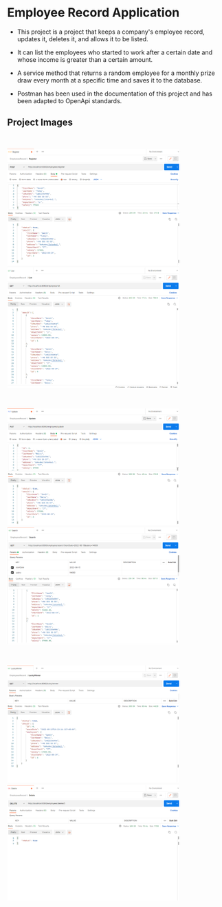 # Employee Record Application

- This project is a project that keeps a company's employee record, updates it, deletes it, and allows it to be listed.

- It can list the employees who started to work after a certain date and whose income is greater than a certain amount.

- A service method that returns a random employee for a monthly prize draw every month at a specific time and saves it to the database.

- Postman has been used in the documentation of this project and has been adapted to OpenApi standards.
 
## Project Images

<br>

<p>
 <a href="https://github.com/Semihtumay/Employee-Record-Application/blob/main/images/1.PNG" target="_blank">
<img src="https://github.com/Semihtumay/Employee-Record-Application/blob/main/images/1.PNG" width="400" style="max-width:100%;"></a>
 <a href="https://github.com/Semihtumay/Employee-Record-Application/blob/main/images/2.PNG" target="_blank">
<img src="https://github.com/Semihtumay/Employee-Record-Application/blob/main/images/2.PNG" width="400" style="max-width:100%;"></a>
</p>
<br>

<p>
 <a href="https://github.com/Semihtumay/Employee-Record-Application/blob/main/images/3.PNG" target="_blank">
<img src="https://github.com/Semihtumay/Employee-Record-Application/blob/main/images/3.PNG" width="400" style="max-width:100%;"></a>
 <a href="https://github.com/Semihtumay/Employee-Record-Application/blob/main/images/4.PNG" target="_blank">
<img src="https://github.com/Semihtumay/Employee-Record-Application/blob/main/images/4.PNG" width="400" style="max-width:100%;"></a>
</p>
<br>

<p> 
 <a href="https://github.com/Semihtumay/Employee-Record-Application/blob/main/images/5.PNG" target="_blank">
<img src="https://github.com/Semihtumay/Employee-Record-Application/blob/main/images/5.PNG" width="400" style="max-width:100%;"></a>  
  <a href="https://github.com/Semihtumay/Employee-Record-Application/blob/main/images/6.PNG" target="_blank">
<img src="https://github.com/Semihtumay/Employee-Record-Application/blob/main/images/6.PNG" width="400" style="max-width:100%;"></a>  

<p/> 
<br>
